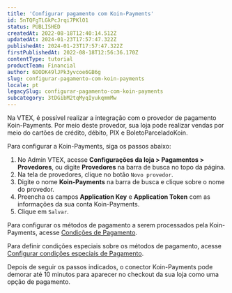 ```yaml
---
title: 'Configurar pagamento com Koin-Payments'
id: 5nTQFgTLGkPcJrqi7PKlO1
status: PUBLISHED
createdAt: 2022-08-18T12:40:14.512Z
updatedAt: 2024-01-23T17:57:47.322Z
publishedAt: 2024-01-23T17:57:47.322Z
firstPublishedAt: 2022-08-18T12:56:36.170Z
contentType: tutorial
productTeam: Financial
author: 6DODK49lJPk3yvcoe6GB6g
slug: configurar-pagamento-com-koin-payments
locale: pt
legacySlug: configurar-pagamento-com-koin-payments
subcategory: 3tDGibM2tqMyqIyukqmmMw
---
```


Na VTEX, é possível realizar a integração com o provedor de pagamento Koin-Payments. Por meio deste provedor, sua loja pode realizar vendas por meio do cartões de crédito, débito, PIX e BoletoParceladoKoin.

Para configurar a Koin-Payments, siga os passos abaixo:

1. No Admin VTEX, acesse __Configurações da loja > Pagamentos > Provedores__, ou digite __Provedores__ na barra de busca no topo da página.
2. Na tela de provedores, clique no botão `Novo provedor`.
3. Digite o nome __Koin-Payments__ na barra de busca e clique sobre o nome do provedor.
4. Preencha os campos __Application Key__ e __Application Token__ com as informações da sua conta Koin-Payments.
5. Clique em `Salvar`.

Para configurar os métodos de pagamento a serem processados pela Koin-Payments, acesse [Condições de Pagamento](https://help.vtex.com/pt/tutorial/condicoes-de-pagamento). 

Para definir condições especiais sobre os métodos de pagamento, acesse [Configurar condições especiais de Pagamento](https://help.vtex.com/pt/tutorial/condicoes-especiais--tutorials_456#).

Depois de seguir os passos indicados, o conector Koin-Payments pode demorar até 10 minutos para aparecer no checkout da sua loja como uma opção de pagamento. 
